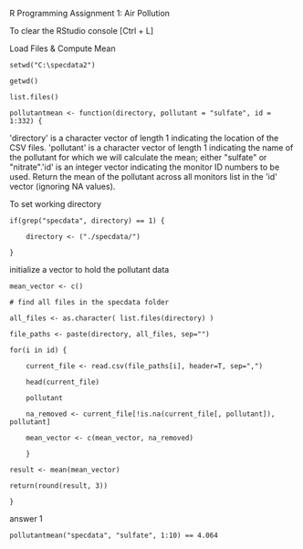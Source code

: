 R Programming Assignment 1: Air Pollution

To clear the RStudio console [Ctrl + L]

Load Files & Compute Mean

	setwd("C:\specdata2")

	getwd()

	list.files()

	pollutantmean <- function(directory, pollutant = "sulfate", id = 1:332) {

'directory' is a character vector of length 1 indicating the location of the CSV files. 'pollutant' is a character vector of length 1 indicating the name of the pollutant for which we will calculate the mean; either "sulfate" or "nitrate".'id' is an integer vector indicating the monitor ID numbers to be used. Return the mean of the pollutant across all monitors list in the 'id' vector (ignoring NA values).

To set working directory

    if(grep("specdata", directory) == 1) {

        directory <- ("./specdata/")

    }

initialize a vector to hold the pollutant data

    mean_vector <- c()

    # find all files in the specdata folder

    all_files <- as.character( list.files(directory) )

    file_paths <- paste(directory, all_files, sep="")

    for(i in id) {

        current_file <- read.csv(file_paths[i], header=T, sep=",")

        head(current_file)

        pollutant

        na_removed <- current_file[!is.na(current_file[, pollutant]), pollutant]

        mean_vector <- c(mean_vector, na_removed)

    	}

    result <- mean(mean_vector)

    return(round(result, 3)) 

	}

answer 1

	pollutantmean("specdata", "sulfate", 1:10) == 4.064